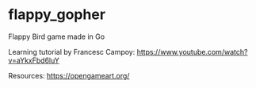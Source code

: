 # flappy_gopher
Flappy Bird game made in Go

Learning tutorial by Francesc Campoy: https://www.youtube.com/watch?v=aYkxFbd6luY

Resources: https://opengameart.org/
